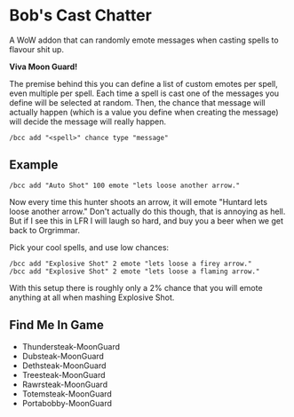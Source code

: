 Bob's Cast Chatter
=====================

A WoW addon that can randomly emote messages when casting spells to flavour shit up.

**Viva Moon Guard!**

The premise behind this you can define a list of custom emotes per spell, even multiple per spell. Each time a spell is cast one of the messages you define will be selected at random. Then, the chance that message will actually happen (which is a value you define when creating the message) will decide the message will really happen.

	/bcc add "<spell>" chance type "message"

Example
---------------------

	/bcc add "Auto Shot" 100 emote "lets loose another arrow."

Now every time this hunter shoots an arrow, it will emote "Huntard lets loose another arrow." Don't actually do this though, that is annoying as hell. But if I see this in LFR I will laugh so hard, and buy you a beer when we get back to Orgrimmar.

Pick your cool spells, and use low chances:

	/bcc add "Explosive Shot" 2 emote "lets loose a firey arrow."
	/bcc add "Explosive Shot" 2 emote "lets loose a flaming arrow."

With this setup there is roughly only a 2% chance that you will emote anything at all when mashing Explosive Shot.

Find Me In Game
---------------------

* Thundersteak-MoonGuard
* Dubsteak-MoonGuard
* Dethsteak-MoonGuard
* Treesteak-MoonGuard
* Rawrsteak-MoonGuard
* Totemsteak-MoonGuard
* Portabobby-MoonGuard
